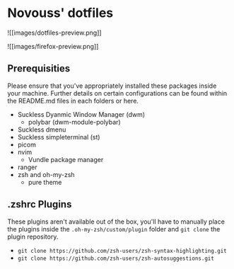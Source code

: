 
# Novouss' dotfiles

![[images/dotfiles-preview.png]]

![[images/firefox-preview.png]]

## Prerequisities

Please ensure that you've appropriately installed these packages inside your machine. Further details on certain configurations can be found within the README.md files in each folders or here.

- Suckless Dyanmic Window Manager (dwm)
    - polybar (dwm-module-polybar)
- Suckless dmenu
- Suckless simpleterminal (st)
- picom
- nvim
    - Vundle package manager
- ranger
- zsh and oh-my-zsh
    - pure theme

## .zshrc Plugins 

These plugins aren't available out of the box, you'll have to manually place the plugins inside the `.oh-my-zsh/custom/plugin` folder and `git clone` the plugin repository.

- `git clone https://github.com/zsh-users/zsh-syntax-highlighting.git`
- `git clone https://github.com/zsh-users/zsh-autosuggestions.git`
